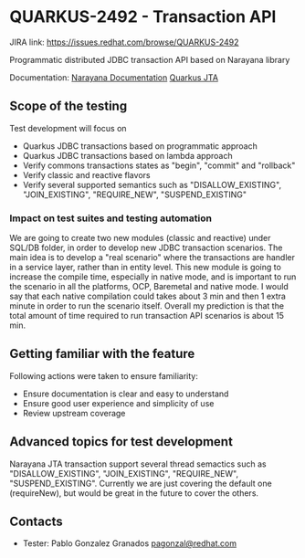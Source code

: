 # QUARKUS-2492 - Transaction API

JIRA link: https://issues.redhat.com/browse/QUARKUS-2492

Programmatic distributed JDBC transaction API based on Narayana library

Documentation:
[Narayana Documentation](https://www.narayana.io/)
[Quarkus JTA](https://quarkus.io/guides/transaction#programmatic-approach)

## Scope of the testing
Test development will focus on
- Quarkus JDBC transactions based on programmatic approach
- Quarkus JDBC transactions based on lambda approach
- Verify commons transactions states as "begin", "commit" and "rollback"
- Verify classic and reactive flavors
- Verify several supported semantics such as "DISALLOW_EXISTING", "JOIN_EXISTING", "REQUIRE_NEW", "SUSPEND_EXISTING"

### Impact on test suites and testing automation
We are going to create two new modules (classic and reactive) under SQL/DB folder, in order to develop new JDBC transaction scenarios. 
The main idea is to develop a "real scenario" where the transactions are handler in a service layer, rather than in entity level. 
This new module is going to increase the compile time, especially in native mode, and is important to run the scenario in 
all the platforms, OCP, Baremetal and native mode. I would say that each native compilation could takes about 3 min and then 
1 extra minute in order to run the scenario itself. Overall my prediction is that the total amount of time required to run 
transaction API scenarios is about 15 min.

## Getting familiar with the feature

Following actions were taken to ensure familiarity:
- Ensure documentation is clear and easy to understand
- Ensure good user experience and simplicity of use
- Review upstream coverage

## Advanced topics for test development

Narayana JTA transaction support several thread semactics such as "DISALLOW_EXISTING", "JOIN_EXISTING", "REQUIRE_NEW", "SUSPEND_EXISTING". Currently we are just covering the default one (requireNew), but would be great in the future to cover the others. 

## Contacts

* Tester: Pablo Gonzalez Granados <pagonzal@redhat.com>